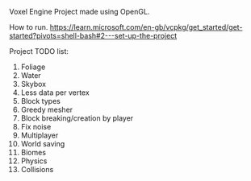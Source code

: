 Voxel Engine Project made using OpenGL.


How to run.
https://learn.microsoft.com/en-gb/vcpkg/get_started/get-started?pivots=shell-bash#2---set-up-the-project


Project TODO list:
1. Foliage
2. Water
3. Skybox
4. Less data per vertex
5. Block types
6. Greedy mesher
7. Block breaking/creation by player
8. Fix noise
9. Multiplayer
10. World saving
11. Biomes
12. Physics
13. Collisions
